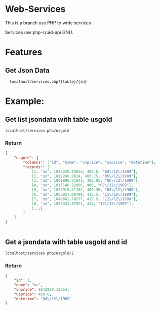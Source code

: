 # Web-Services

This is a branch use PHP to write services

Services use php-cruid-api GNU.

# Features
## Get Json Data
```url
  localhost/services.php?{table}/{id}
```
# Example:

## Get list jsondata with table usgold

```
localhost/services.php/usgold
```
### Return
```json
{
	"usgold": {
		"columns": ["id", "name", "vnprice", "usprice", "datetime"],
		"records": [
			[1, "us", 1842229.15654, 408.6, "04\/12\/1989"],
			[2, "us", 1812249.2624, 403.75, "05\/12\/1989"],
			[3, "us", 1801898.71943, 402.85, "06\/12\/1989"],
			[4, "us", 1817140.22006, 406, "07\/12\/1989"],
			[5, "us", 1826915.21182, 409.35, "08\/12\/1989"],
			[6, "us", 1862927.68799, 415.5, "11\/12\/1989"],
			[7, "us", 1846662.70577, 415.5, "12\/12\/1989"],
			[8, "us", 1845333.67921, 413, "13\/12\/1989"],
			[...]
		]
	}
}
				
```

## Get a jsondata with table usgold and id

```
localhost/services.php/usgold/1
```
### Return

```json
{
	"id": 1,
	"name": "us",
	"vnprice": 1842229.15654,
	"usprice": 408.6,
	"datetime": "04\/12\/1989"
}
```
